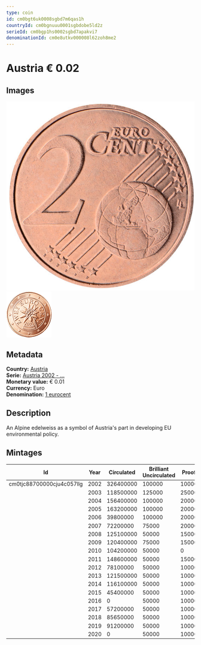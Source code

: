 ```yaml
---
type: coin
id: cm0bgt6uk0008sgbd7m6qas1h
countryId: cm0bgnuuu0001sgbdobe5ld2z
serieId: cm0bgp1hs0002sgbd7apakvi7
denominationId: cm0e8utkv000008l62zoh8me2
---
```


# Austria € 0.02

## Images

![Front image](../../../img/common-2002-002.png) ![Back image](img/austria-2002-002.png)

## Metadata

**Country:** [Austria](../index.md)\
**Serie:** [Austria 2002 - ...](index.md)\
**Monetary value:** € 0.01\
**Currency:** Euro\
**Denomination:** [1 eurocent](../../Denominations/1-eurocent.md)

## Description

An Alpine edelweiss as a symbol of Austria's part in developing EU environmental policy.

## Mintages

| Id                        | Year | Circulated | Brilliant Uncirculated | Proof |
| ------------------------- | ---- | ---------- | ---------------------- | ----- |
| cm0tjc88700000cju4c057llg | 2002 | 326400000  | 100000                 | 10000 |
|                           | 2003 | 118500000  | 125000                 | 25000 |
|                           | 2004 | 156400000  | 100000                 | 20000 |
|                           | 2005 | 163200000  | 100000                 | 20000 |
|                           | 2006 | 39800000   | 100000                 | 20000 |
|                           | 2007 | 72200000   | 75000                  | 20000 |
|                           | 2008 | 125100000  | 50000                  | 15000 |
|                           | 2009 | 120400000  | 75000                  | 15000 |
|                           | 2010 | 104200000  | 50000                  | 0     |
|                           | 2011 | 148600000  | 50000                  | 15000 |
|                           | 2012 | 78100000   | 50000                  | 10000 |
|                           | 2013 | 121500000  | 50000                  | 10000 |
|                           | 2014 | 116100000  | 50000                  | 10000 |
|                           | 2015 | 45400000   | 50000                  | 10000 |
|                           | 2016 | 0          | 50000                  | 10000 |
|                           | 2017 | 57200000   | 50000                  | 10000 |
|                           | 2018 | 85650000   | 50000                  | 10000 |
|                           | 2019 | 91200000   | 50000                  | 10000 |
|                           | 2020 | 0          | 50000                  | 10000 |
